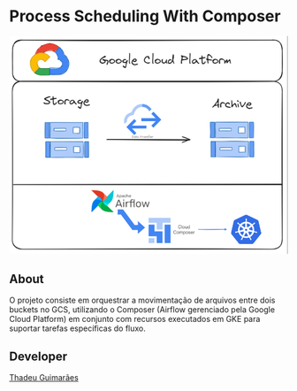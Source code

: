 # Process Scheduling With Composer
![Imagemi](./assets/gcp_architectury.png)

## About
O projeto consiste em orquestrar a movimentação de arquivos entre dois buckets no GCS, utilizando o Composer (Airflow gerenciado pela Google Cloud Platform) em conjunto com recursos executados em GKE para suportar tarefas específicas do fluxo.

## Developer
[Thadeu Guimarães](www.linkedin.com/in/thadeu-guimarães)
